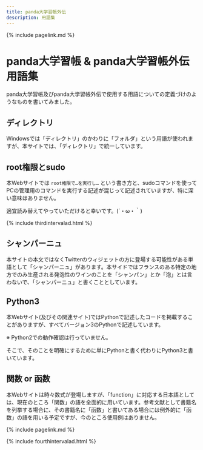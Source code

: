 ```yaml
---
title: panda大学習帳外伝
description: 用語集
---
```

{% include pagelink.md %}

# panda大学習帳 & panda大学習帳外伝 用語集
panda大学習帳及びpanda大学習帳外伝で使用する用語についての定義づけのようなものを書いてみました。
## ディレクトリ
Windowsでは「ディレクトリ」のかわりに「フォルダ」という用語が使われますが、本サイトでは、「ディレクトリ」で統一しています。
## root権限とsudo
本Webサイトでは
`root権限で…を実行し…`
という書き方と、sudoコマンドを使ってPCの管理用のコマンドを実行する記述が混じって記述されていますが、特に深い意味はありません。

適宜読み替えてやっていただけると幸いです。(´・ω・｀)

{% include thirdintervalad.html %}

## シャンパーニュ
本サイトの本文ではなくTwitterのウィジェットの方に登場する可能性がある単語として「シャンパーニュ」があります。本サイドではフランスのある特定の地方でのみ生産される発泡性のワインのことを「シャンパン」とか「泡」とは言わないで、「シャンパーニュ」と書くこととしています。
## Python3
本Webサイト(及びその関連サイト)ではPythonで記述したコードを掲載することがありますが、すべてバージョン3のPythonで記述しています。

※ Python2での動作確認は行っていません。

そこで、そのことを明確にするために単にPythonと書く代わりにPython3と書いています。
## 関数 or 函数
本Webサイトは時々数式が登場しますが、「function」に対応する日本語としては、現在のところ「関数」の語を全面的に用いています。参考文献として書籍名を列挙する場合に、その書籍名に「函数」と書いてある場合には例外的に「函数」の語を用いる予定ですが、今のところ使用例はありません。

{% include pagelink.md %}

{% include fourthintervalad.html %}
